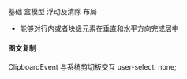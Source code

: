 基础
盒模型  浮动及清除  布局  
+ 能够对行内或者块级元素在垂直和水平方向完成居中


#### 图文复制
ClipboardEvent 与系统剪切板交互
user-select: none;
